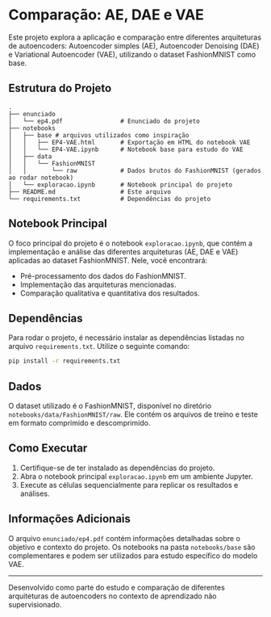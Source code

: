 # Comparação: AE, DAE e VAE

Este projeto explora a aplicação e comparação entre diferentes arquiteturas de autoencoders: Autoencoder simples (AE), Autoencoder Denoising (DAE) e Variational Autoencoder (VAE), utilizando o dataset FashionMNIST como base.

## Estrutura do Projeto

```
.
├── enunciado
│   └── ep4.pdf                # Enunciado do projeto
├── notebooks
│   ├── base # arquivos utilizados como inspiração
│   │   ├── EP4-VAE.html       # Exportação em HTML do notebook VAE
│   │   └── EP4-VAE.ipynb      # Notebook base para estudo do VAE
│   ├── data
│   │   └── FashionMNIST
│   │       └── raw            # Dados brutos do FashionMNIST (gerados ao rodar notebook)
│   └── exploracao.ipynb       # Notebook principal do projeto
├── README.md                  # Este arquivo
└── requirements.txt           # Dependências do projeto
```

## Notebook Principal

O foco principal do projeto é o notebook `exploracao.ipynb`, que contém a implementação e análise das diferentes arquiteturas (AE, DAE e VAE) aplicadas ao dataset FashionMNIST. Nele, você encontrará:

- Pré-processamento dos dados do FashionMNIST.
- Implementação das arquiteturas mencionadas.
- Comparação qualitativa e quantitativa dos resultados.

## Dependências

Para rodar o projeto, é necessário instalar as dependências listadas no arquivo `requirements.txt`. Utilize o seguinte comando:

```bash
pip install -r requirements.txt
```

## Dados

O dataset utilizado é o FashionMNIST, disponível no diretório `notebooks/data/FashionMNIST/raw`. Ele contém os arquivos de treino e teste em formato comprimido e descomprimido.

## Como Executar

1. Certifique-se de ter instalado as dependências do projeto.
2. Abra o notebook principal `exploracao.ipynb` em um ambiente Jupyter.
3. Execute as células sequencialmente para replicar os resultados e análises.

## Informações Adicionais

O arquivo `enunciado/ep4.pdf` contém informações detalhadas sobre o objetivo e contexto do projeto. Os notebooks na pasta `notebooks/base` são complementares e podem ser utilizados para estudo específico do modelo VAE.

---

Desenvolvido como parte do estudo e comparação de diferentes arquiteturas de autoencoders no contexto de aprendizado não supervisionado.
